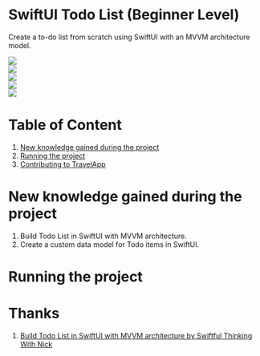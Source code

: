 # SwiftUI Todo List (Beginner Level) 
Create a to-do list from scratch using SwiftUI with an MVVM architecture model. 

<img src="TodoApp_MVVM/Screenshot1.png" style="display: block; margin-left: auto; margin-right: auto;"/>
<img src="TodoApp_MVVM/Screenshot2.png" style="display: block; margin-left: auto; margin-right: auto;"/>
<img src="TodoApp_MVVM/Screenshot3.png" style="display: block; margin-left: auto; margin-right: auto;"/>
<img src="TodoApp_MVVM/Screenshot4.png" style="display: block; margin-left: auto; margin-right: auto;"/>
<img src="TodoApp_MVVM/Screenshot5.png" style="display: block; margin-left: auto; margin-right: auto;"/>

# Table of Content
1. [New knowledge gained during the project](#New-knowledge-gained-during-the-project)
2. [Running the project](#Running-the-project)
3. [Contributing to TravelApp](#Thanks)


# New knowledge gained during the project
1. Build Todo List in SwiftUI with MVVM architecture.
2. Create a custom data model for Todo items in SwiftUI.
   

# Running the project


# Thanks
1. [Build Todo List in SwiftUI with MVVM architecture by Swiftful Thinking With Nick]([https://codewithandrea.com/articles/flutter-project-structure/](https://www.youtube.com/watch?v=wEf1YS4vyW8&list=PLwvDm4VfkdpheGqemblOIA7v3oq0MS30i))
